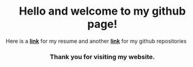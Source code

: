 <h1><center>Hello and welcome to my github page!</center></h1>

Here is a <a href="Valentin's Resume.pdf" title="My resume" target="blank"><b>link</b></a> for my resume                                   and another <a href="https://github.com/Fatush13?tab=repositories" title="my github" target="blank"><b>link</b></a> for my github repositories

<h3><center>Thank you for visiting my website.</center></h3>

